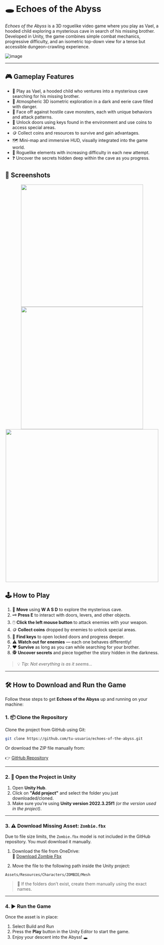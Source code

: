 # 🕳️ Echoes of the Abyss

*Echoes of the Abyss* is a 3D roguelike video game where you play as Vael, a hooded child exploring a mysterious cave in search of his missing brother. Developed in Unity, the game combines simple combat mechanics, progressive difficulty, and an isometric top-down view for a tense but accessible dungeon-crawling experience.

![image](https://github.com/user-attachments/assets/57e01ca7-91b9-4d78-95ce-ac84d5f513d5)

---

## 🎮 Gameplay Features

- 🧒 Play as Vael, a hooded child who ventures into a mysterious cave searching for his missing brother.
- 🌌 Atmospheric 3D isometric exploration in a dark and eerie cave filled with danger.
- 🧟 Face off against hostile cave monsters, each with unique behaviors and attack patterns.
- 🔑 Unlock doors using keys found in the environment and use coins to access special areas.
- 🪙 Collect coins and resources to survive and gain advantages.
- 🗺️ Mini-map and immersive HUD, visually integrated into the game world.
- 🔁 Roguelike elements with increasing difficulty in each new attempt.
- ❓ Uncover the secrets hidden deep within the cave as you progress.

## 📸 Screenshots

<div align="center">
  <img src="https://github.com/user-attachments/assets/83728bd2-21f5-4847-ab49-1bb31851883b" width="400"/>
  <img src="https://github.com/user-attachments/assets/d5dab1ea-6675-4eaf-95d4-5af7b464e31f" width="400"/>
</div>

<div align="center">
  <img src="https://github.com/user-attachments/assets/7a3999d2-97bd-443a-ac6a-99a6516a704a" width="500"/>
</div>

## 🕹️ How to Play

1. 🧭 **Move** using **W A S D** to explore the mysterious cave.  
2. 🗝️ **Press E** to interact with doors, levers, and other objects.  
3. 🖱️ **Click the left mouse button** to attack enemies with your weapon.  
4. 🪙 **Collect coins** dropped by enemies to unlock special areas.  
5. 🔑 **Find keys** to open locked doors and progress deeper.  
6. ⚠️ **Watch out for enemies** — each one behaves differently!  
7. ❤️ **Survive** as long as you can while searching for your brother.  
8. 🕵️ **Uncover secrets** and piece together the story hidden in the darkness.

> 💡 *Tip: Not everything is as it seems...*

---

## 🛠️ How to Download and Run the Game

Follow these steps to get **Echoes of the Abyss** up and running on your machine:

### 1. 📦 Clone the Repository

Clone the project from GitHub using Git:

```bash
git clone https://github.com/tu-usuario/echoes-of-the-abyss.git
```

Or download the ZIP file manually from:

👉 [GitHub Repository](https://github.com/ivanalggon/Echoes-Of-The-Abyss)

---

### 2. 🧱 Open the Project in Unity

1. Open **Unity Hub**.
2. Click on **"Add project"** and select the folder you just downloaded/cloned.
3. Make sure you’re using **Unity version 2022.3.25f1** *(or the version used in the project)*.

---

### 3. ⚠️ Download Missing Asset: `Zombie.fbx`

Due to file size limits, the `Zombie.fbx` model is not included in the GitHub repository. You must download it manually.

1. Download the file from OneDrive:  
   📎 [Download Zombie Fbx](https://monlaues-my.sharepoint.com/:f:/g/personal/ivanalggon_campus_monlau_com/EtuSBOlMFKxIrhUivGG9ShkB1zvZTtnoEKJXY5IkZsddCw?e=rhN8sQ)

2. Move the file to the following path inside the Unity project:

```
Assets/Resources/Characters/ZOMBIE/Mesh
```

> 📁 If the folders don’t exist, create them manually using the exact names.

---

### 4. ▶️ Run the Game

Once the asset is in place:

1. Select Build and Run
2. Press the **Play** button in the Unity Editor to start the game.
3. Enjoy your descent into the Abyss! 🕳️
